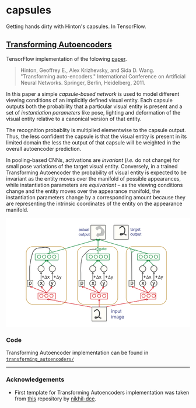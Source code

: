 # capsules

Getting hands dirty with Hinton's capsules. In TensorFlow. 

## [Transforming Autoencoders](https://github.com/ndrplz/capsules/tree/master/transforming_autoencoders)

TensorFlow implementation of the folowing [paper](http://www.cs.toronto.edu/~fritz/absps/transauto6.pdf).

> Hinton, Geoffrey E., Alex Krizhevsky, and Sida D. Wang. "Transforming auto-encoders." International Conference on Artificial Neural Networks. Springer, Berlin, Heidelberg, 2011.

In this paper a simple *capsule-based network* is used to model different viewing conditions of an implicitly defined visual entity. Each capsule outputs both the probability that a particular visual entity is present and a set of *instantiation parameters* like pose, lighting and deformation of the visual entity relative to a canonical version of that entity. 

The recognition probablity is multiplied elementwise to the capsule output. Thus, the less confident the capsule is that the visual entity is present in its limited domain the less the output of that capsule will be weighted in the overall autoencoder prediction.

In pooling-based CNNs, activations are *invariant* (*i.e.* do not change) for small pose variations of the target visual entity. Conversely, in a trained Transforming Autoencoder the probability of visual entity is expected to be invariant as the entity moves over the manifold of possible appearances, while instantiation parameters are *equivariant* – as the viewing conditions change and the entity moves over the appearance manifold, the instantiation parameters change by a corresponding amount because they are representing the intrinsic coordinates of the entity on the appearance manifold.

<p align="center"><img src="transforming_autoencoders/docs/img/architecture.png" width="800"></p>

### Code

Transforming Autoencoder implementation can be found in [`transforming_autoencoders/`](https://github.com/ndrplz/capsules/tree/master/transforming_autoencoders)

---

### Acknowledgements

* First template for Transforming Autoencoders implementation was taken from [this](https://github.com/nikhil-dce/Transforming-Autoencoder-TF) repository by [nikhil-dce](https://github.com/nikhil-dce).
